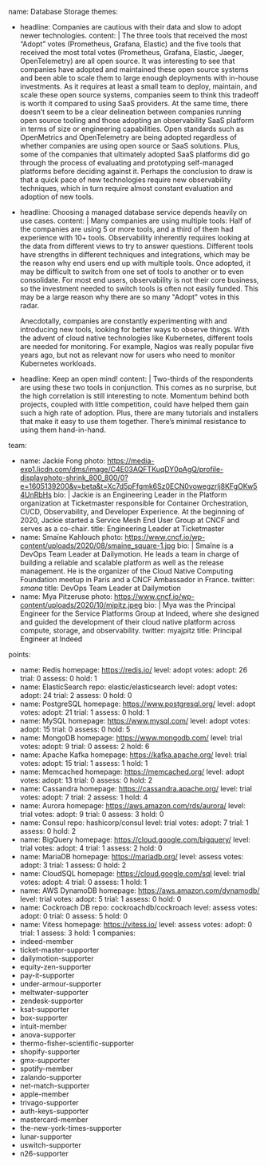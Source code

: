 name: Database Storage
themes:
  - headline: Companies are cautious with their data and slow to adopt newer technologies.
    content: |
      The three tools that received the most “Adopt” votes (Prometheus, Grafana, Elastic) and the five tools that received the most total votes (Prometheus, Grafana, Elastic, Jaeger, OpenTelemetry) are all open source. 
      It was interesting to see that companies have adopted and maintained these open source systems and been able to scale them to large enough deployments with in-house investments. As it requires at least a small team to deploy, maintain, and scale these open source systems, companies seem to think this tradeoff is worth it compared to using SaaS providers. 
      At the same time, there doesn’t seem to be a clear delineation between companies running open source tooling and those adopting an observability SaaS platform in terms of size or engineering capabilities. Open standards such as OpenMetrics and OpenTelemetry are being adopted regardless of whether companies are using open source or SaaS solutions. Plus, some of the companies that ultimately adopted SaaS platforms did go through the process of evaluating and prototyping self-managed platforms before deciding against it. Perhaps the conclusion to draw is that a quick pace of new technologies require new observability techniques, which in turn require almost constant evaluation and adoption of new tools.
  - headline: Choosing a managed database service depends heavily on use cases.
    content: |
      Many companies are using multiple tools: Half of the companies are using 5 or more tools, and a third of them had experience with 10+ tools. 
      Observability inherently requires looking at the data from different views to try to answer questions. Different tools have strengths in different techniques and integrations, which may be the reason why end users end up with multiple tools. Once adopted, it may be difficult to switch from one set of tools to another or to even consolidate. For most end users, observability is not their core business, so the investment needed to switch tools is often not easily funded. This may be a large reason why there are so many "Adopt" votes in this radar.
      
      Anecdotally, companies are constantly experimenting with and introducing new tools, looking for better ways to observe things. With the advent of cloud native technologies like Kubernetes, different tools are needed for monitoring. For example, Nagios was really popular five years ago, but not as relevant now for users who need to monitor Kubernetes workloads. 
  - headline: Keep an open mind!
    content: |
      Two-thirds of the respondents are using these two tools in conjunction. This comes as no surprise, but the high correlation is still interesting to note. Momentum behind both projects, coupled with little competition, could have helped them gain such a high rate of adoption. Plus, there are many tutorials and installers that make it easy to use them together. There’s minimal resistance to using them hand-in-hand.
      
team:
  - name: Jackie Fong
    photo: https://media-exp1.licdn.com/dms/image/C4E03AQFTKuqDY0pAgQ/profile-displayphoto-shrink_800_800/0?e=1605139200&v=beta&t=Xc7d5pFfgmk6Sz0ECN0vowegzrlj8KFgOKw54UnRbHs
    bio: |
      Jackie is an Engineering Leader in the Platform organization at Ticketmaster responsible for Container Orchestration, CI/CD, Observability, and Developer Experience. At the beginning of 2020, Jackie started a Service Mesh End User Group at CNCF and serves as a co-chair.
        title: Engineering Leader at Ticketmaster
  - name: Smaïne Kahlouch
    photo: https://www.cncf.io/wp-content/uploads/2020/08/smaine_square-1.jpg
    bio: |
      Smaïne is a DevOps Team Leader at Dailymotion. He leads a team in charge of building a reliable and scalable platform as well as the release management.
He is the organizer of the Cloud Native Computing Foundation meetup in Paris and a CNCF Ambassador in France.
    twitter: _smana_
    title: DevOps Team Leader at Dailymotion
  - name: Mya Pitzeruse
    photo: https://www.cncf.io/wp-content/uploads/2020/10/mjpitz.jpeg
    bio: |
      Mya was the Principal Engineer for the Service Platforms Group at Indeed, where she designed and guided the development of their cloud native platform across compute, storage, and observability.
    twitter: myajpitz
    title: Principal Engineer at Indeed
  
  
points:
  - name: Redis
    homepage: https://redis.io/
    level: adopt
    votes:
      adopt: 26
      trial: 0
      assess: 0
      hold: 1
  - name: ElasticSearch
    repo: elastic/elasticsearch
    level: adopt
    votes:
      adopt: 24
      trial: 2
      assess: 0
      hold: 0
  - name: PostgreSQL
    homepage: https://www.postgresql.org/
    level: adopt
    votes:
      adopt: 21
      trial: 1
      assess: 0
      hold: 1
  - name: MySQL
    homepage: https://www.mysql.com/
    level: adopt
    votes:
      adopt: 15
      trial: 0
      assess: 0
      hold: 5
  - name: MongoDB
    homepage: https://www.mongodb.com/
    level: trial
    votes:
      adopt: 9
      trial: 0
      assess: 2
      hold: 6
  - name: Apache Kafka
    homepage: https://kafka.apache.org/
    level: trial
    votes:
      adopt: 15
      trial: 1
      assess: 1
      hold: 1
  - name: Memcached
    homepage: https://memcached.org/
    level: adopt
    votes:
      adopt: 13
      trial: 0
      assess: 0
      hold: 2
  - name: Cassandra
    homepage: https://cassandra.apache.org/
    level: trial
    votes:
      adopt: 7
      trial: 2
      assess: 1
      hold: 4
  - name: Aurora
    homepage: https://aws.amazon.com/rds/aurora/
    level: trial
    votes:
      adopt: 9
      trial: 0
      assess: 3
      hold: 0
  - name: Consul
    repo: hashicorp/consul
    level: trial
    votes:
      adopt: 7
      trial: 1
      assess: 0
      hold: 2
  - name: BigQuery
    homepage: https://cloud.google.com/bigquery/
    level: trial
    votes:
      adopt: 4
      trial: 1
      assess: 2
      hold: 0
  - name: MariaDB
    homepage: https://mariadb.org/
    level: assess
    votes:
      adopt: 3
      trial: 1
      assess: 0
      hold: 2
  - name: CloudSQL
    homepage: https://cloud.google.com/sql
    level: trial
    votes:
      adopt: 4
      trial: 0
      assess: 1
      hold: 1
  - name: AWS DynamoDB
    homepage: https://aws.amazon.com/dynamodb/
    level: trial
    votes: 
      adopt: 5
      trial: 1
      assess: 0
      hold: 0
  - name: Cockroach DB
    repo: cockroachdb/cockroach
    level: assess
    votes: 
      adopt: 0
      trial: 0
      assess: 5
      hold: 0
  - name: Vitess
    homepage: https://vitess.io/
    level: assess
    votes: 
      adopt: 0
      trial: 1
      assess: 3
      hold: 1
companies:
  - indeed-member
  - ticket-master-supporter
  - dailymotion-supporter
  - equity-zen-supporter
  - pay-it-supporter
  - under-armour-supporter  
  - meltwater-supporter
  - zendesk-supporter
  - ksat-supporter
  - box-supporter
  - intuit-member
  - anova-supporter
  - thermo-fisher-scientific-supporter
  - shopify-supporter
  - gmx-supporter
  - spotify-member
  - zalando-supporter  
  - net-match-supporter
  - apple-member
  - trivago-supporter
  - auth-keys-supporter 
  - mastercard-member
  - the-new-york-times-supporter
  - lunar-supporter
  - uswitch-supporter
  - n26-supporter  
  
